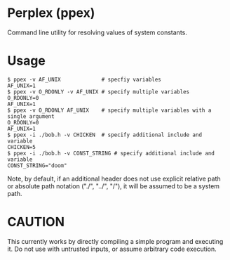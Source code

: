 # Perplex (ppex)
Command line utility for resolving values of system constants.

# Usage
```
$ ppex -v AF_UNIX             # specfiy variables
AF_UNIX=1
$ ppex -v O_RDONLY -v AF_UNIX # specify multiple variables
O_RDONLY=0
AF_UNIX=1
$ ppex -v O_RDONLY AF_UNIX    # specify multiple variables with a single argument
O_RDONLY=0
AF_UNIX=1
$ ppex -i ./bob.h -v CHICKEN  # specify additional include and variable
CHICKEN=5
$ ppex -i ./bob.h -v CONST_STRING # specify additional include and variable
CONST_STRING="doom"
```

Note, by default, if an additional header does not use explicit relative
path or absolute path notation ("./", "../", "/"), it will be assumed to
be a system path.

# CAUTION
This currently works by directly compiling a simple program and
executing it. Do not use with untrusted inputs, or assume arbitrary
code execution.
